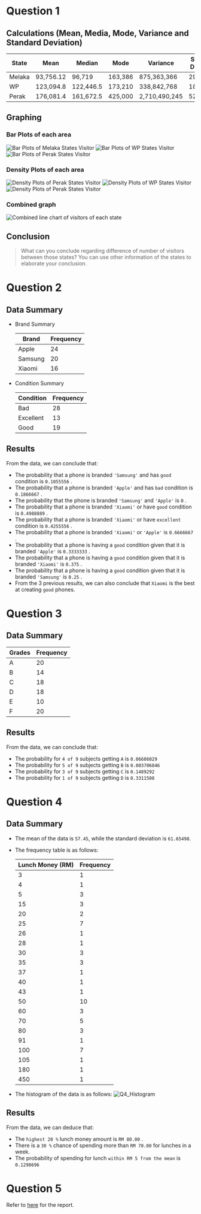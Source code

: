 # Question 1
## Calculations (Mean, Media, Mode, Variance and Standard Deviation)

| State | Mean | Median | Mode | Variance | Standard Deviation |
| --- | --- | --- | --- | --- | --- | 
| Melaka | 93,756.12 | 96,719 | 163,386 | 875,363,366 | 29,586.54 |
| WP | 123,094.8 | 122,446.5 | 173,210 | 338,842,768 | 18,407.68 |
| Perak | 176,081.4 | 161,672.5 | 425,000 | 2,710,490,245 | 52,062.37 |

## Graphing
### Bar Plots of each area
![Bar Plots of Melaka States Visitor](./images/Q1_BarPlot-Melaka.png)
![Bar Plots of WP States Visitor](./images/Q1_BarPlot-WP.png)
![Bar Plots of Perak States Visitor](./images/Q1_BarPlot-Perak.png)

### Density Plots of each area
![Density Plots of Perak States Visitor](./images/Q1_Density-Perak.png)
![Density Plots of WP States Visitor](./images/Q1_Density-WP.png)
![Density Plots of Perak States Visitor](./images/Q1_Density-Perak.png)

### Combined graph
![Combined line chart of visitors of each state](./images/Q1_CombinedBar.png)

## Conclusion
> What can you conclude regarding difference of number of visitors between those states? You can use other information of the states to elaborate your conclusion.


# Question 2
## Data Summary
- Brand Summary

  | Brand | Frequency |
  | --- | --- |
  | Apple | 24 |
  | Samsung | 20 |
  | Xiaomi | 16 |

- Condition Summary
  
  | Condition | Frequency |
  | --- | --- |
  | Bad | 28 |
  | Excellent | 13 |
  | Good | 19 |

## Results
From the data, we can conclude that:
- The probability that a phone is branded `'Samsung'` and has `good` condition is `0.1055556` .
- The probability that a phone is branded `'Apple'` and has `bad` condition is `0.1866667` .
- The probability that the phone is branded `'Samsung'` and `'Apple'` is `0` .
- The probability that a phone is branded `'Xiaomi'` or have `good` condition is `0.4988889` .
- The probability that a phone is branded `'Xiaomi'` or have `excellent` condition is `0.4255556` .
- The probability that a phone is branded `'Xiaomi'` or `'Apple'` is `0.6666667` .
- The probability that a phone is having a `good` condition given that it is branded `'Apple'` is `0.3333333` .
- The probability that a phone is having a `good` condition given that it is branded `'Xiaomi'` is `0.375` .
- The probability that a phone is having a `good` condition given that it is branded `'Samsung'` is `0.25` .
- From the 3 previous results, we can also conclude that `Xiaomi` is the best at creating `good` phones.

# Question 3
## Data Summary

| Grades | Frequency |
| --- | --- |
| A | 20 |
| B | 14 |
| C | 18 |
| D | 18 |
| E | 10 |
| F | 20 |

## Results
From the data, we can conclude that:
- The probability for `4 of 9` subjects getting `A` is `0.06606029`
- The probability for `5 of 9` subjects getting `B` is `0.003706846`
- The probability for `3 of 9` subjects getting `C` is `0.1489292`
- The probability for `1 of 9` subjects getting `D` is `0.3311508`

# Question 4
## Data Summary
- The mean of the data is `57.45`, while the standard deviation is `61.65498`.
- The frequency table is as follows:

  | Lunch Money (RM) | Frequency |
  | --- | --- |
  | 3  | 1 |
  | 4  | 1 |
  | 5  | 3 |
  | 15 | 3 |
  | 20 | 2 |
  | 25 | 7 |
  | 26 | 1 |
  | 28 | 1 |
  | 30 | 3 |
  | 35 | 3 |
  | 37 | 1 |
  | 40 | 1 |
  | 43 | 1 |
  | 50 | 10 |
  | 60 | 3 |
  | 70 | 5 |
  | 80 | 3 |
  | 91 | 1 |
  | 100 | 7 |
  | 105 | 1 |
  | 180 | 1 |
  | 450 | 1 |

- The histogram of the data is as follows:
  ![Q4_Histogram](./images/Q4_Histogram.jpg)

## Results
From the data, we can deduce that:
- The `highest 20 %` lunch money amount is `RM 80.00` .
- There is a `30 %` chance of spending more than `RM 70.00` for lunches in a week.
- The probability of spending for lunch `within RM 5 from the mean` is `0.1298696`

# Question 5
Refer to [here](./Q5_Report.md) for the report.